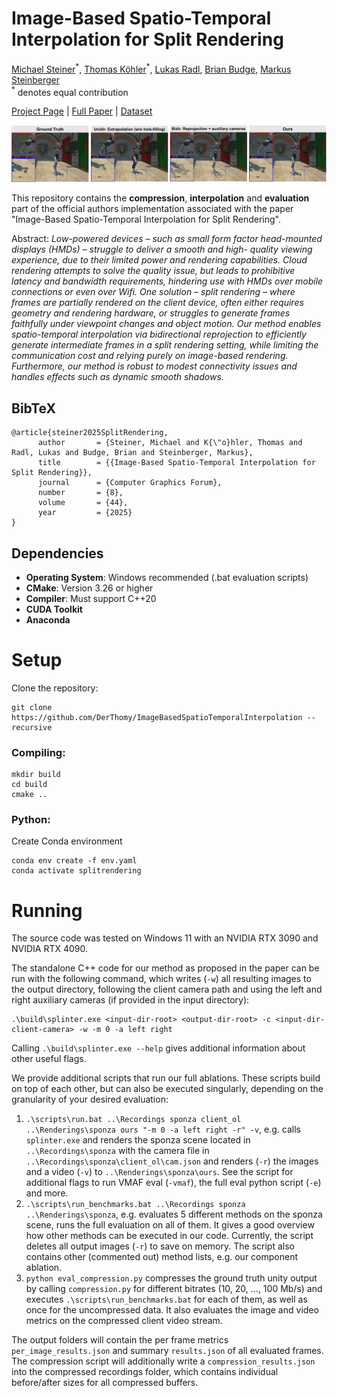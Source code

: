 # Image-Based Spatio-Temporal Interpolation for Split Rendering
[Michael Steiner](https://steimich96.github.io/)<sup>&#42;</sup>,
[Thomas Köhler](https://scholar.google.com/citations?user=pMDepi0AAAAJ&hl=de)<sup>&#42;</sup>,
[Lukas Radl](https://r4dl.github.io/),
[Brian Budge](https://scholar.google.com/citations?user=z67HnEwAAAAJ&hl=en),
[Markus Steinberger](https://www.markussteinberger.net/)
<br> 
<sup>&#42;</sup> denotes equal contribution
<br>

[Project Page](https://derthomy.github.io/ImageBasedSpatioTemporalInterpolation/)
| [Full Paper](https://diglib.eg.org/items/f64629bd-34a4-4880-af25-5de3f57c6fa9)
| [Dataset](https://drive.google.com/file/d/1U4uUS6L-rxr1jFrJ-b991SQP63G10hkA/view?usp=sharing)

![Teaser image](docs/teaser.png)

This repository contains the **compression**, **interpolation** and **evaluation** part of the official authors implementation associated with the paper "Image-Based Spatio-Temporal Interpolation for Split Rendering".

Abstract: *Low-powered devices – such as small form factor head-mounted displays (HMDs) – struggle to deliver a smooth and high-
quality viewing experience, due to their limited power and rendering capabilities. Cloud rendering attempts to solve the quality
issue, but leads to prohibitive latency and bandwidth requirements, hindering use with HMDs over mobile connections or
even over Wifi. One solution – split rendering – where frames are partially rendered on the client device, often either requires
geometry and rendering hardware, or struggles to generate frames faithfully under viewpoint changes and object motion. Our
method enables spatio-temporal interpolation via bidirectional reprojection to efficiently generate intermediate frames in a
split rendering setting, while limiting the communication cost and relying purely on image-based rendering. Furthermore, our
method is robust to modest connectivity issues and handles effects such as dynamic smooth shadows.*

<section class="section" id="BibTeX">
  <div class="container is-max-desktop content">
    <h2 class="title">BibTeX</h2>
    <pre><code>@article{steiner2025SplitRendering,
      author       = {Steiner, Michael and K{\"o}hler, Thomas and Radl, Lukas and Budge, Brian and Steinberger, Markus},
      title        = {{Image-Based Spatio-Temporal Interpolation for Split Rendering}},
      journal      = {Computer Graphics Forum},
      number       = {8},
      volume       = {44},
      year         = {2025}
}</code></pre>
  </div>
</section>

## Dependencies

- **Operating System**: Windows recommended (.bat evaluation scripts)
- **CMake**: Version 3.26 or higher
- **Compiler**: Must support C++20
- **CUDA Toolkit**
- **Anaconda**

# Setup

Clone the repository:

```
git clone https://github.com/DerThomy/ImageBasedSpatioTemporalInterpolation --recursive
```

### Compiling:

```
mkdir build
cd build
cmake ..
```

### Python:

Create Conda environment

```
conda env create -f env.yaml
conda activate splitrendering
```

# Running

The source code was tested on Windows 11 with an NVIDIA RTX 3090 and NVIDIA RTX 4090.

The standalone C++ code for our method as proposed in the paper can be run with the following command, which writes (`-w`) all resulting images to the output directory, following the client camera path and using the left and right auxiliary cameras (if provided in the input directory):

```
.\build\splinter.exe <input-dir-root> <output-dir-root> -c <input-dir-client-camera> -w -m 0 -a left right
```

Calling `.\build\splinter.exe --help` gives additional information about other useful flags.

We provide additional scripts that run our full ablations.
These scripts build on top of each other, but can also be executed singularly, depending on the granularity of your desired evaluation:

1. `.\scripts\run.bat ..\Recordings sponza client_ol ..\Renderings\sponza ours "-m 0 -a left right -r" -v`, e.g. calls `splinter.exe` and renders the sponza scene located in `..\Recordings\sponza` with the camera file in `..\Recordings\sponza\client_ol\cam.json` and renders (`-r`) the images and a video (`-v`) to `..\Renderings\sponza\ours`. See the script for additional flags to run VMAF eval (`-vmaf`), the full eval python script (`-e`) and more.
2. `.\scripts\run_benchmarks.bat ..\Recordings sponza ..\Renderings\sponza`, e.g. evaluates 5 different methods on the sponza scene, runs the full evaluation on all of them. It gives a good overview how other methods can be executed in our code. Currently, the script deletes all output images (`-r`) to save on memory. The script also contains other (commented out) method lists, e.g. our component ablation.
3. `python eval_compression.py` compresses the ground truth unity output by calling `compression.py` for different bitrates (10, 20, ..., 100 Mb/s) and executes `.\scripts\run_benchmarks.bat` for each of them, as well as once for the uncompressed data. It also evaluates the image and video metrics on the compressed client video stream.

The output folders will contain the per frame metrics `per_image_results.json` and summary `results.json` of all evaluated frames.
The compression script will additionally write a `compression_results.json` into the compressed recordings folder, which contains individual before/after sizes for all compressed buffers.

